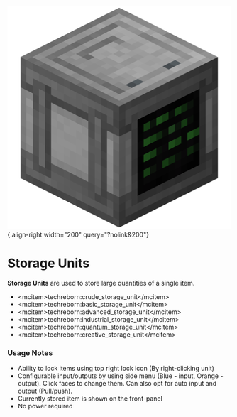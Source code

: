 ![Basic Storage Unit](/media/mods/techreborn/basic_storage_unit.png){.align-right width="200" query="?nolink&200"}

# Storage Units

**Storage Units** are used to store large quantities of a single item.

- \<mcitem\>techreborn:crude_storage_unit\</mcitem\>
- \<mcitem\>techreborn:basic_storage_unit\</mcitem\>
- \<mcitem\>techreborn:advanced_storage_unit\</mcitem\>
- \<mcitem\>techreborn:industrial_storage_unit\</mcitem\>
- \<mcitem\>techreborn:quantum_storage_unit\</mcitem\>
- \<mcitem\>techreborn:creative_storage_unit\</mcitem\>

### Usage Notes

- Ability to lock items using top right lock icon (By right-clicking unit)
- Configurable input/outputs by using side menu (Blue - input, Orange - output). Click faces to change them. Can also opt for auto input and output (Pull/push).
- Currently stored item is shown on the front-panel
- No power required
